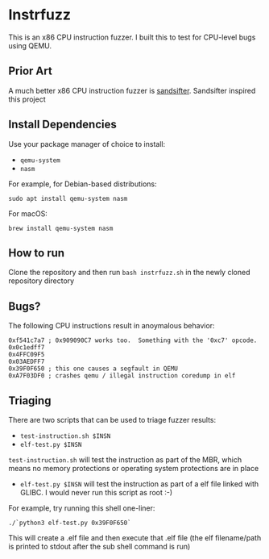 # Instrfuzz

This is an x86 CPU instruction fuzzer. I built this to test for CPU-level bugs using QEMU.  

## Prior Art

A much better x86 CPU instruction fuzzer is [sandsifter](https://github.com/xoreaxeaxeax/sandsifter).  Sandsifter inspired this project

## Install Dependencies

Use your package manager of choice to install:

* `qemu-system`
* `nasm`

For example, for Debian-based distributions:

```
sudo apt install qemu-system nasm
```

For macOS:

```
brew install qemu-system nasm
```

## How to run

Clone the repository and then run `bash instrfuzz.sh` in the newly cloned repository directory

## Bugs?

The following CPU instructions result in anoymalous behavior:

```
0xf541c7a7 ; 0x909090C7 works too.  Something with the '0xc7' opcode.
0x0c1edff7
0x4FFC09F5
0x03AEDFF7
0x39F0F650 ; this one causes a segfault in QEMU
0xA7F03DF0 ; crashes qemu / illegal instruction coredump in elf
```

## Triaging

There are two scripts that can be used to triage fuzzer results:

* `test-instruction.sh $INSN`
* `elf-test.py $INSN`

`test-instruction.sh` will test the instruction as part of the MBR, which means no memory protections or operating system protections are in place

* `elf-test.py $INSN` will test the instruction as part of a elf file linked with GLIBC.  I would never run this script as root :-)

For example, try running this shell one-liner:

```
./`python3 elf-test.py 0x39F0F650`
```

This will create a .elf file and then execute that .elf file (the elf filename/path is printed to stdout after the sub shell command is run)